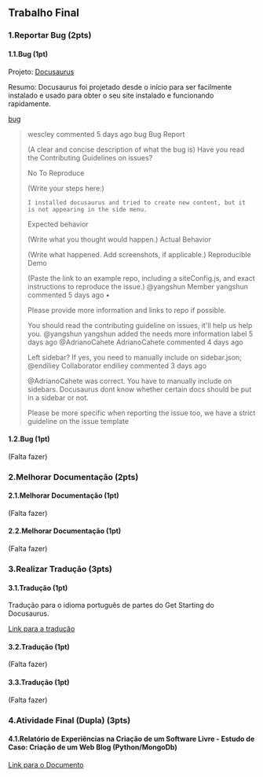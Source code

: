 ## Trabalho Final

### 1.Reportar Bug (2pts)
#### 1.1.Bug (1pt)
Projeto: [Docusaurus](https://github.com/facebook/docusaurus)

Resumo: Docusaurus foi projetado desde o início para ser facilmente instalado e usado para obter o seu site instalado e funcionando rapidamente.

[bug](https://github.com/facebook/docusaurus/issues/1620)

<blockquote>
 wescley commented 5 days ago
bug Bug Report

(A clear and concise description of what the bug is)
Have you read the Contributing Guidelines on issues?

No
To Reproduce

(Write your steps here:)

    I installed docusaurus and tried to create new content, but it is not appearing in the side menu.

Expected behavior

(Write what you thought would happen.)
Actual Behavior

(Write what happened. Add screenshots, if applicable.)
Reproducible Demo

(Paste the link to an example repo, including a siteConfig.js, and exact instructions to reproduce the issue.)
@yangshun
Member
yangshun commented 5 days ago •

Please provide more information and links to repo if possible.

You should read the contributing guideline on issues, it'll help us help you.
@yangshun yangshun added the needs more information label 5 days ago
@AdrianoCahete
AdrianoCahete commented 4 days ago

Left sidebar? If yes, you need to manually include on sidebar.json;
@endiliey
Collaborator
endiliey commented 3 days ago

@AdrianoCahete was correct. You have to manually include on sidebars. Docusaurus dont know whether certain docs should be put in a sidebar or not.

Please be more specific when reporting the issue too, we have a strict guideline on the issue template
</blockquote>

#### 1.2.Bug (1pt)
(Falta fazer)

### 2.Melhorar Documentação (2pts)
#### 2.1.Melhorar Documentação  (1pt)
(Falta fazer)

#### 2.2.Melhorar Documentação  (1pt)
(Falta fazer)

### 3.Realizar Tradução (3pts)
#### 3.1.Tradução (1pt)
Tradução para o idioma português de partes do Get Starting do Docusaurus.

[Link para a tradução](https://crowdin.com/translate/docusaurus/2499/en-ptbr)

#### 3.2.Tradução (1pt)
(Falta fazer)

#### 3.3.Tradução (1pt)
(Falta fazer)

### 4.Atividade Final (Dupla) (3pts)
#### 4.1.Relatório de Experiências na Criação de um Software Livre - Estudo de Caso: Criação de um Web Blog (Python/MongoDb)
[Link para o Documento](https://docs.google.com/document/d/1-gKaedO37KwaNecqbjTn_oSSuCYnOjZPEI8QJtJ_0aY/edit?usp=sharing)
